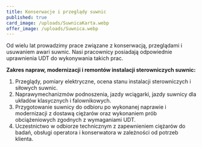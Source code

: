 ```yaml
---
title: Konserwacje i przeglądy suwnic
published: true
card_image: /uploads/SuwnicaKarta.webp
offer_image: /uploads/Suwnica.webp
---
```


Od wielu lat prowadzimy prace związane z konserwacją, przeglądami i usuwaniem awari suwnic. Nasi pracownicy posiadają odpowiednie uprawnienia UDT do wykonywania takich prac.

**Zakres napraw, modernizacji i remontów instalacji sterowniczych suwnic:**

1. Przeglądy, pomiary elektryczne, ocena stanu instalacji sterowniczych i siłowych suwnic.
2. Naprawymechanizmów podnoszenia, jazdy wciągarki, jazdy suwnicy dla układów klasycznych i falownikowych.
3. Przygotowanie suwnicy do odbioru po wykonanej naprawie i modernizacji z dostawą ciężarów oraz wykonaniem prób obciążeniowych zgodnych z wymaganiami UDT.
4. Uczestnictwo w odbiorze technicznym z zapewnieniem ciężarów do badań, obsługi operatora i konserwatora w zależności od potrzeb klienta.
